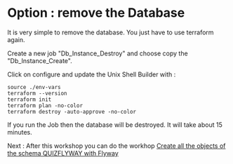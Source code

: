 # Option : remove the Database

It is very simple to remove the database. You just have to use terraform again.

Create a new job "Db_Instance_Destroy" and choose copy the "Db_Instance_Create".

Click on configure and update the Unix Shell Builder with :

```shell
source ./env-vars
terraform --version
terraform init
terraform plan -no-color
terraform destroy -auto-approve -no-color
```

If you run the Job then the database will be destroyed. It will take about 15 minutes.

 Next : After this workshop you can do the workhop [Create all the objects of the schema QUIZFLYWAY with Flyway](https://github.com/cpruvost/devopsdbflyway) 
